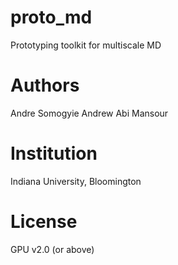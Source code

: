proto_md
========
Prototyping toolkit for multiscale MD

Authors
=======
Andre Somogyie
Andrew Abi Mansour

Institution
===========
Indiana University, Bloomington

License
=======
GPU v2.0 (or above)
